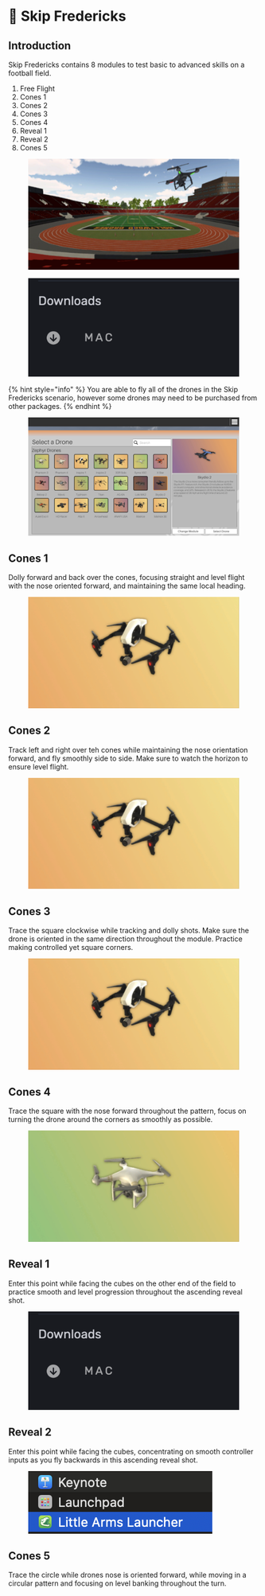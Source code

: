 # 🏈 Skip Fredericks

## Introduction

Skip Fredericks contains 8 modules to test basic to advanced skills on a football field.

1. Free Flight
2. Cones 1
3. Cones 2
4. Cones 3
5. Cones 4
6. Reveal 1
7. Reveal 2
8. Cones 5

<figure><img src="../../.gitbook/assets/image (65).png" alt=""><figcaption></figcaption></figure>

<figure><img src="../../.gitbook/assets/image (6).png" alt=""><figcaption></figcaption></figure>

{% hint style="info" %}
You are able to fly all of the drones in the Skip Fredericks scenario, however some drones may need to be purchased from other packages.
{% endhint %}

<figure><img src="../../.gitbook/assets/image (1) (1).png" alt=""><figcaption></figcaption></figure>

## Cones 1

Dolly forward and back over the cones, focusing straight and level flight with the nose oriented forward, and maintaining the same local heading.

<figure><img src="../../.gitbook/assets/image (2) (1).png" alt=""><figcaption></figcaption></figure>

## Cones 2

Track left and right over teh cones while maintaining the nose orientation forward, and fly smoothly side to side.  Make sure to watch the horizon to ensure level flight.

<figure><img src="../../.gitbook/assets/image (3) (1).png" alt=""><figcaption></figcaption></figure>

## Cones 3

Trace the square clockwise while tracking and dolly shots.  Make sure the drone is oriented in the same direction throughout the module. Practice making controlled yet square corners.

<figure><img src="../../.gitbook/assets/image (4) (1).png" alt=""><figcaption></figcaption></figure>

## Cones 4

Trace the square with the nose forward throughout the pattern, focus on turning the drone around the corners as smoothly as possible.

<figure><img src="../../.gitbook/assets/image (5) (1).png" alt=""><figcaption></figcaption></figure>

## Reveal 1

Enter this point while facing the cubes on the other end of the field to practice smooth and level progression throughout the ascending reveal shot.

<figure><img src="../../.gitbook/assets/image (6) (1).png" alt=""><figcaption></figcaption></figure>

## Reveal 2

Enter this point while facing the cubes, concentrating on smooth controller inputs as you fly backwards in this ascending reveal shot.

<figure><img src="../../.gitbook/assets/image (7).png" alt=""><figcaption></figcaption></figure>

## Cones 5

Trace the circle while drones nose is oriented forward, while moving in a circular pattern and focusing on level banking throughout the turn.

<figure><img src="../../.gitbook/assets/image (113).png" alt=""><figcaption></figcaption></figure>
